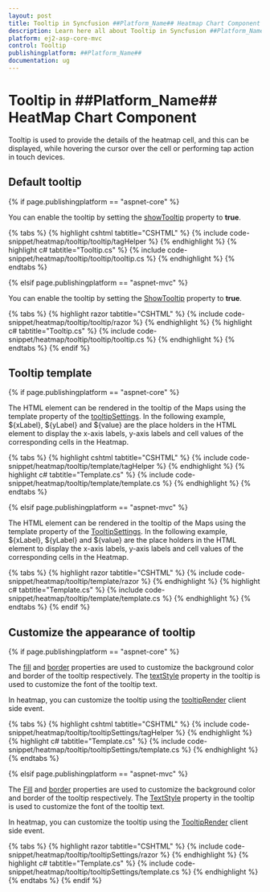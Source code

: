 ```yaml
---
layout: post
title: Tooltip in Syncfusion ##Platform_Name## Heatmap Chart Component
description: Learn here all about Tooltip in Syncfusion ##Platform_Name## Heatmap Chart component of Syncfusion Essential JS 2 and more.
platform: ej2-asp-core-mvc
control: Tooltip
publishingplatform: ##Platform_Name##
documentation: ug
---
```



# Tooltip in ##Platform_Name## HeatMap Chart Component

Tooltip is used to provide the details of the heatmap cell, and this can be displayed, while hovering the cursor over the cell or performing tap action in touch devices.

## Default tooltip

{% if page.publishingplatform == "aspnet-core" %}

You can enable the tooltip by setting the [showTooltip](https://help.syncfusion.com/cr/aspnetcore-js2/Syncfusion.EJ2~Syncfusion.EJ2.HeatMap.HeatMap~ShowTooltip.html) property to **true**.

{% tabs %}
{% highlight cshtml tabtitle="CSHTML" %}
{% include code-snippet/heatmap/tooltip/tooltip/tagHelper %}
{% endhighlight %}
{% highlight c# tabtitle="Tooltip.cs" %}
{% include code-snippet/heatmap/tooltip/tooltip/tooltip.cs %}
{% endhighlight %}
{% endtabs %}

{% elsif page.publishingplatform == "aspnet-mvc" %}

You can enable the tooltip by setting the [ShowTooltip](https://help.syncfusion.com/cr/aspnetmvc-js2/Syncfusion.EJ2.HeatMap.HeatMap.html#Syncfusion_EJ2_HeatMap_HeatMap_ShowTooltip) property to **true**.

{% tabs %}
{% highlight razor tabtitle="CSHTML" %}
{% include code-snippet/heatmap/tooltip/tooltip/razor %}
{% endhighlight %}
{% highlight c# tabtitle="Tooltip.cs" %}
{% include code-snippet/heatmap/tooltip/tooltip/tooltip.cs %}
{% endhighlight %}
{% endtabs %}
{% endif %}



## Tooltip template

{% if page.publishingplatform == "aspnet-core" %}

The HTML element can be rendered in the tooltip of the Maps using the template property of the [tooltipSettings](https://help.syncfusion.com/cr/cref_files/aspnetcore-js2/Syncfusion.EJ2~Syncfusion.EJ2.HeatMap.HeatMapTooltipSettings). In the following example, ${xLabel}, ${yLabel} and ${value} are the place holders in the HTML element to display the x-axis labels, y-axis labels and cell values of the corresponding cells in the Heatmap.

{% tabs %}
{% highlight cshtml tabtitle="CSHTML" %}
{% include code-snippet/heatmap/tooltip/template/tagHelper %}
{% endhighlight %}
{% highlight c# tabtitle="Template.cs" %}
{% include code-snippet/heatmap/tooltip/template/template.cs %}
{% endhighlight %}
{% endtabs %}

{% elsif page.publishingplatform == "aspnet-mvc" %}

The HTML element can be rendered in the tooltip of the Maps using the template property of the [TooltipSettings](https://help.syncfusion.com/cr/aspnetmvc-js2/Syncfusion.EJ2.HeatMap.HeatMapTooltipSettings.html#Syncfusion_EJ2_HeatMap_HeatMapTooltipSettings). In the following example, ${xLabel}, ${yLabel} and ${value} are the place holders in the HTML element to display the x-axis labels, y-axis labels and cell values of the corresponding cells in the Heatmap.

{% tabs %}
{% highlight razor tabtitle="CSHTML" %}
{% include code-snippet/heatmap/tooltip/template/razor %}
{% endhighlight %}
{% highlight c# tabtitle="Template.cs" %}
{% include code-snippet/heatmap/tooltip/template/template.cs %}
{% endhighlight %}
{% endtabs %}
{% endif %}



## Customize the appearance of tooltip

{% if page.publishingplatform == "aspnet-core" %}

The [fill](https://help.syncfusion.com/cr/cref_files/aspnetcore-js2/Syncfusion.EJ2~Syncfusion.EJ2.HeatMap.HeatMapTooltipSettings~Fill.html) and [border](https://help.syncfusion.com/cr/aspnetcore-js2/Syncfusion.EJ2~Syncfusion.EJ2.HeatMap.HeatMapTooltipSettings~Border.html) properties are used to customize the background color and border of the tooltip respectively. The [textStyle](https://help.syncfusion.com/cr/cref_files/aspnetcore-js2/Syncfusion.EJ2~Syncfusion.EJ2.HeatMap.HeatMapTooltipSettings~TextStyle.html) property in the tooltip is used to customize the font of the tooltip text.

In heatmap, you can customize the tooltip using the [tooltipRender](https://help.syncfusion.com/cr/aspnetcore-js2/Syncfusion.EJ2~Syncfusion.EJ2.HeatMap.HeatMap~TooltipRender.html) client side event.

{% tabs %}
{% highlight cshtml tabtitle="CSHTML" %}
{% include code-snippet/heatmap/tooltip/tooltipSettings/tagHelper %}
{% endhighlight %}
{% highlight c# tabtitle="Template.cs" %}
{% include code-snippet/heatmap/tooltip/tooltipSettings/template.cs %}
{% endhighlight %}
{% endtabs %}

{% elsif page.publishingplatform == "aspnet-mvc" %}

The [Fill](https://help.syncfusion.com/cr/aspnetmvc-js2/Syncfusion.EJ2.HeatMap.HeatMapTooltipSettings.html#Syncfusion_EJ2_HeatMap_HeatMapTooltipSettings_Fill) and [border](https://help.syncfusion.com/cr/aspnetmvc-js2/Syncfusion.EJ2.HeatMap.HeatMapTooltipSettings.html#Syncfusion_EJ2_HeatMap_HeatMapTooltipSettings_Border) properties are used to customize the background color and border of the tooltip respectively. The [TextStyle](https://help.syncfusion.com/cr/aspnetmvc-js2/Syncfusion.EJ2.HeatMap.HeatMapTooltipSettings.html#Syncfusion_EJ2_HeatMap_HeatMapTooltipSettings_TextStyle) property in the tooltip is used to customize the font of the tooltip text.

In heatmap, you can customize the tooltip using the [TooltipRender](https://help.syncfusion.com/cr/aspnetcore-js2/Syncfusion.EJ2~Syncfusion.EJ2.HeatMap.HeatMap~TooltipRender.html) client side event.

{% tabs %}
{% highlight razor tabtitle="CSHTML" %}
{% include code-snippet/heatmap/tooltip/tooltipSettings/razor %}
{% endhighlight %}
{% highlight c# tabtitle="Template.cs" %}
{% include code-snippet/heatmap/tooltip/tooltipSettings/template.cs %}
{% endhighlight %}
{% endtabs %}
{% endif %}



